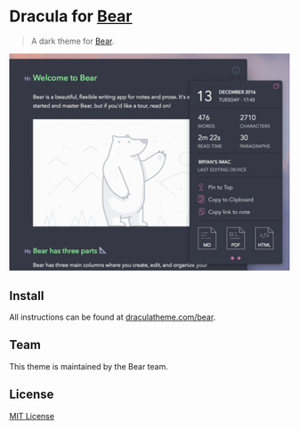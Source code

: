 # Dracula for [Bear](https://bear.app/)

> A dark theme for [Bear](https://bear.app/).

![Screenshot](./screenshot.png)

## Install

All instructions can be found at [draculatheme.com/bear](https://draculatheme.com/bear).

## Team

This theme is maintained by the Bear team.

## License

[MIT License](./LICENSE)